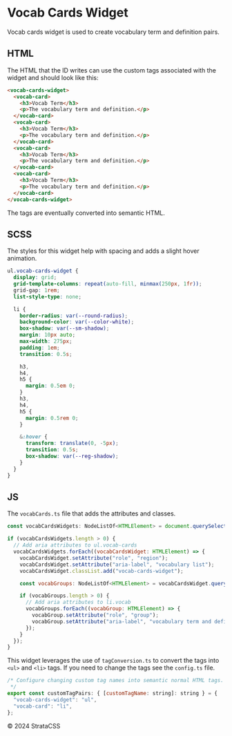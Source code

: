 # Vocab Cards Widget

Vocab cards widget is used to create vocabulary term and definition pairs.

## HTML

The HTML that the ID writes can use the custom tags associated with the widget and should look like this:

```html
<vocab-cards-widget>
  <vocab-card>
    <h3>Vocab Term</h3>
    <p>The vocabulary term and definition.</p>
  </vocab-card>
  <vocab-card>
    <h3>Vocab Term</h3>
    <p>The vocabulary term and definition.</p>
  </vocab-card>
  <vocab-card>
    <h3>Vocab Term</h3>
    <p>The vocabulary term and definition.</p>
  </vocab-card>
  <vocab-card>
    <h3>Vocab Term</h3>
    <p>The vocabulary term and definition.</p>
  </vocab-card>
</vocab-cards-widget>
```

The tags are eventually converted into semantic HTML.

## SCSS

The styles for this widget help with spacing and adds a slight hover animation.

```scss
ul.vocab-cards-widget {
  display: grid;
  grid-template-columns: repeat(auto-fill, minmax(250px, 1fr));
  grid-gap: 1rem;
  list-style-type: none;

  li {
    border-radius: var(--round-radius);
    background-color: var(--color-white);
    box-shadow: var(--sm-shadow);
    margin: 10px auto;
    max-width: 275px;
    padding: 1em;
    transition: 0.5s;

    h3,
    h4,
    h5 {
      margin: 0.5em 0;
    }
    h3,
    h4,
    h5 {
      margin: 0.5rem 0;
    }

    &:hover {
      transform: translate(0, -5px);
      transition: 0.5s;
      box-shadow: var(--reg-shadow);
    }
  }
}
```

## JS

The `vocabCards.ts` file that adds the attributes and classes.

```js
const vocabCardsWidgets: NodeListOf<HTMLElement> = document.querySelectorAll("vocab-cards-widget");

if (vocabCardsWidgets.length > 0) {
  // Add aria attributes to ul.vocab-cards
  vocabCardsWidgets.forEach((vocabCardsWidget: HTMLElement) => {
    vocabCardsWidget.setAttribute("role", "region");
    vocabCardsWidget.setAttribute("aria-label", "vocabulary list");
    vocabCardsWidget.classList.add("vocab-cards-widget");

    const vocabGroups: NodeListOf<HTMLElement> = vocabCardsWidget.querySelectorAll("li,vocab-card");

    if (vocabGroups.length > 0) {
      // Add aria attributes to li.vocab
      vocabGroups.forEach((vocabGroup: HTMLElement) => {
        vocabGroup.setAttribute("role", "group");
        vocabGroup.setAttribute("aria-label", "vocabulary term and definition");
      });
    }
  });
}
```

This widget leverages the use of `tagConversion.ts` to convert the tags into `<ul>` and `<li>` tags. If you need to change the tags see the `config.ts` file.

```js
/* Configure changing custom tag names into semantic normal HTML tags. key should be the custom tag you are targetting, and the value should be the standard HTML tag you want to replace it with.
 */
export const customTagPairs: { [customTagName: string]: string } = {
  "vocab-cards-widget": "ul",
  "vocab-card": "li",
};
```

  <div class="footer">
    <p>&copy; 2024 StrataCSS</p>
  </div>
